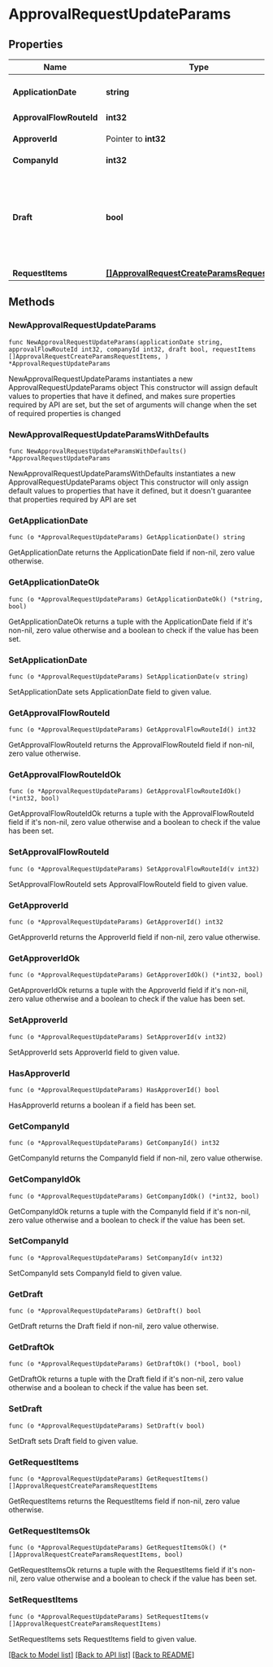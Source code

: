 # ApprovalRequestUpdateParams

## Properties

Name | Type | Description | Notes
------------ | ------------- | ------------- | -------------
**ApplicationDate** | **string** | 申請日 (yyyy-mm-dd) | 
**ApprovalFlowRouteId** | **int32** | 申請経路ID | 
**ApproverId** | Pointer to **int32** | 承認者のユーザーID | [optional] 
**CompanyId** | **int32** | 事業所ID | 
**Draft** | **bool** | falseの時、in_progress:申請中で更新する。それ以外の時はdraft:下書きで更新する | 
**RequestItems** | [**[]ApprovalRequestCreateParamsRequestItems**](ApprovalRequestCreateParamsRequestItems.md) |  | 

## Methods

### NewApprovalRequestUpdateParams

`func NewApprovalRequestUpdateParams(applicationDate string, approvalFlowRouteId int32, companyId int32, draft bool, requestItems []ApprovalRequestCreateParamsRequestItems, ) *ApprovalRequestUpdateParams`

NewApprovalRequestUpdateParams instantiates a new ApprovalRequestUpdateParams object
This constructor will assign default values to properties that have it defined,
and makes sure properties required by API are set, but the set of arguments
will change when the set of required properties is changed

### NewApprovalRequestUpdateParamsWithDefaults

`func NewApprovalRequestUpdateParamsWithDefaults() *ApprovalRequestUpdateParams`

NewApprovalRequestUpdateParamsWithDefaults instantiates a new ApprovalRequestUpdateParams object
This constructor will only assign default values to properties that have it defined,
but it doesn't guarantee that properties required by API are set

### GetApplicationDate

`func (o *ApprovalRequestUpdateParams) GetApplicationDate() string`

GetApplicationDate returns the ApplicationDate field if non-nil, zero value otherwise.

### GetApplicationDateOk

`func (o *ApprovalRequestUpdateParams) GetApplicationDateOk() (*string, bool)`

GetApplicationDateOk returns a tuple with the ApplicationDate field if it's non-nil, zero value otherwise
and a boolean to check if the value has been set.

### SetApplicationDate

`func (o *ApprovalRequestUpdateParams) SetApplicationDate(v string)`

SetApplicationDate sets ApplicationDate field to given value.


### GetApprovalFlowRouteId

`func (o *ApprovalRequestUpdateParams) GetApprovalFlowRouteId() int32`

GetApprovalFlowRouteId returns the ApprovalFlowRouteId field if non-nil, zero value otherwise.

### GetApprovalFlowRouteIdOk

`func (o *ApprovalRequestUpdateParams) GetApprovalFlowRouteIdOk() (*int32, bool)`

GetApprovalFlowRouteIdOk returns a tuple with the ApprovalFlowRouteId field if it's non-nil, zero value otherwise
and a boolean to check if the value has been set.

### SetApprovalFlowRouteId

`func (o *ApprovalRequestUpdateParams) SetApprovalFlowRouteId(v int32)`

SetApprovalFlowRouteId sets ApprovalFlowRouteId field to given value.


### GetApproverId

`func (o *ApprovalRequestUpdateParams) GetApproverId() int32`

GetApproverId returns the ApproverId field if non-nil, zero value otherwise.

### GetApproverIdOk

`func (o *ApprovalRequestUpdateParams) GetApproverIdOk() (*int32, bool)`

GetApproverIdOk returns a tuple with the ApproverId field if it's non-nil, zero value otherwise
and a boolean to check if the value has been set.

### SetApproverId

`func (o *ApprovalRequestUpdateParams) SetApproverId(v int32)`

SetApproverId sets ApproverId field to given value.

### HasApproverId

`func (o *ApprovalRequestUpdateParams) HasApproverId() bool`

HasApproverId returns a boolean if a field has been set.

### GetCompanyId

`func (o *ApprovalRequestUpdateParams) GetCompanyId() int32`

GetCompanyId returns the CompanyId field if non-nil, zero value otherwise.

### GetCompanyIdOk

`func (o *ApprovalRequestUpdateParams) GetCompanyIdOk() (*int32, bool)`

GetCompanyIdOk returns a tuple with the CompanyId field if it's non-nil, zero value otherwise
and a boolean to check if the value has been set.

### SetCompanyId

`func (o *ApprovalRequestUpdateParams) SetCompanyId(v int32)`

SetCompanyId sets CompanyId field to given value.


### GetDraft

`func (o *ApprovalRequestUpdateParams) GetDraft() bool`

GetDraft returns the Draft field if non-nil, zero value otherwise.

### GetDraftOk

`func (o *ApprovalRequestUpdateParams) GetDraftOk() (*bool, bool)`

GetDraftOk returns a tuple with the Draft field if it's non-nil, zero value otherwise
and a boolean to check if the value has been set.

### SetDraft

`func (o *ApprovalRequestUpdateParams) SetDraft(v bool)`

SetDraft sets Draft field to given value.


### GetRequestItems

`func (o *ApprovalRequestUpdateParams) GetRequestItems() []ApprovalRequestCreateParamsRequestItems`

GetRequestItems returns the RequestItems field if non-nil, zero value otherwise.

### GetRequestItemsOk

`func (o *ApprovalRequestUpdateParams) GetRequestItemsOk() (*[]ApprovalRequestCreateParamsRequestItems, bool)`

GetRequestItemsOk returns a tuple with the RequestItems field if it's non-nil, zero value otherwise
and a boolean to check if the value has been set.

### SetRequestItems

`func (o *ApprovalRequestUpdateParams) SetRequestItems(v []ApprovalRequestCreateParamsRequestItems)`

SetRequestItems sets RequestItems field to given value.



[[Back to Model list]](../README.md#documentation-for-models) [[Back to API list]](../README.md#documentation-for-api-endpoints) [[Back to README]](../README.md)


